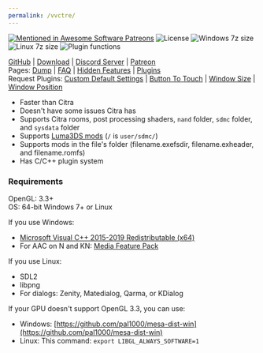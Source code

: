 ```yaml
---
permalink: /vvctre/
---
```


[![Mentioned in Awesome Software Patreons](https://awesome.re/mentioned-badge.svg)](https://github.com/uraimo/awesome-software-patreons) ![License](https://img.shields.io/badge/License-GPLv2%2b-brightgreen) ![Windows 7z size](https://img.shields.io/badge/Windows%207z%20size%20(38.3.0)-3.47%20MB-brightgreen) ![Linux 7z size](https://img.shields.io/badge/Linux%207z%20size%20(38.3.0)-4.33%20MB-brightgreen) ![Plugin functions](https://img.shields.io/badge/Plugin%20functions-683-brightgreen)

[GitHub](https://github.com/vvanelslande/vvctre) &#124; [Download](https://github.com/vvanelslande/vvctre/releases) &#124; [Discord Server](https://discord.gg/hVxCyb5) &#124; [Patreon](https://www.patreon.com/vvctre)  
Pages: [Dump](Dump) &#124; [FAQ](FAQ) &#124; [Hidden Features](Hidden-Features) &#124; [Plugins](Plugins)  
Request Plugins: [Custom Default Settings](https://github.com/vvanelslande/vvctre/issues/new?assignees=&labels=Custom+Default+Settings+Plugin+Request&template=custom-default-settings-plugin-request.md&title=Custom+Default+Settings+Plugin+Request) &#124; [Button To Touch](https://github.com/vvanelslande/vvctre/issues/new?assignees=&labels=Button+To+Touch+Plugin+Request&template=button-to-touch-plugin-request.md&title=Button+To+Touch+Plugin+Request) &#124; [Window Size](https://github.com/vvanelslande/vvctre/issues/new?assignees=&labels=Window+Size+Plugin+Request&template=window-size-plugin-request.md&title=Window+Size+Plugin+Request) &#124; [Window Position](https://github.com/vvanelslande/vvctre/issues/new?assignees=&labels=Window+Position+Plugin+Request&template=window-position-plugin-request.md&title=Window+Position+Plugin+Request)

- Faster than Citra
- Doesn't have some issues Citra has
- Supports Citra rooms, post processing shaders, `nand` folder, `sdmc` folder, and `sysdata` folder
- Supports [Luma3DS mods](https://github.com/LumaTeam/Luma3DS/wiki/Optional-features) (`/` is `user/sdmc/`)
- Supports mods in the file's folder (filename.exefsdir, filename.exheader, and filename.romfs)
- Has C/C++ plugin system

### Requirements 

OpenGL: 3.3+  
OS: 64-bit Windows 7+ or Linux

If you use Windows:
- [Microsoft Visual C++ 2015-2019 Redistributable (x64)](https://aka.ms/vs/16/release/vc_redist.x64.exe)
- For AAC on N and KN: [Media Feature Pack](https://support.microsoft.com/en-us/help/3145500/media-feature-pack-list-for-windows-n-editions)

If you use Linux:
- SDL2
- libpng
- For dialogs: Zenity, Matedialog, Qarma, or KDialog

If your GPU doesn't support OpenGL 3.3, you can use:
- Windows: [https://github.com/pal1000/mesa-dist-win](https://github.com/pal1000/mesa-dist-win)
- Linux: This command: `export LIBGL_ALWAYS_SOFTWARE=1`
